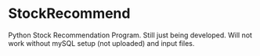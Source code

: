 # StockRecommend
Python Stock Recommendation Program.  Still just being developed.  Will not work without mySQL setup (not uploaded) and input files.

